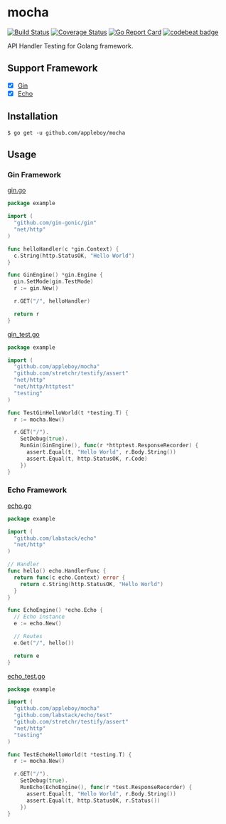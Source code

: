 # mocha

[![Build Status](https://travis-ci.org/appleboy/mocha.svg?branch=master)](https://travis-ci.org/appleboy/mocha) [![Coverage Status](https://coveralls.io/repos/github/appleboy/mocha/badge.svg?branch=master)](https://coveralls.io/github/appleboy/mocha?branch=master) [![Go Report Card](https://goreportcard.com/badge/github.com/appleboy/mocha)](https://goreportcard.com/report/github.com/appleboy/mocha) [![codebeat badge](https://codebeat.co/badges/4d8b58ae-67ec-469e-bde6-be3dd336b30d)](https://codebeat.co/projects/github-com-appleboy-mocha)

API Handler Testing for Golang framework.

## Support Framework

* [x] [Gin](https://github.com/gin-gonic/gin)
* [x] [Echo](https://github.com/labstack/echo)

## Installation

```
$ go get -u github.com/appleboy/mocha
```

## Usage

### Gin Framework

[gin.go](example/gin.go)

```go
package example

import (
  "github.com/gin-gonic/gin"
  "net/http"
)

func helloHandler(c *gin.Context) {
  c.String(http.StatusOK, "Hello World")
}

func GinEngine() *gin.Engine {
  gin.SetMode(gin.TestMode)
  r := gin.New()

  r.GET("/", helloHandler)

  return r
}

```

[gin_test.go](example/gin.go)

```go
package example

import (
  "github.com/appleboy/mocha"
  "github.com/stretchr/testify/assert"
  "net/http"
  "net/http/httptest"
  "testing"
)

func TestGinHelloWorld(t *testing.T) {
  r := mocha.New()

  r.GET("/").
    SetDebug(true).
    RunGin(GinEngine(), func(r *httptest.ResponseRecorder) {
      assert.Equal(t, "Hello World", r.Body.String())
      assert.Equal(t, http.StatusOK, r.Code)
    })
}

```

### Echo Framework

[echo.go](example/echo.go)

```go
package example

import (
  "github.com/labstack/echo"
  "net/http"
)

// Handler
func hello() echo.HandlerFunc {
  return func(c echo.Context) error {
    return c.String(http.StatusOK, "Hello World")
  }
}

func EchoEngine() *echo.Echo {
  // Echo instance
  e := echo.New()

  // Routes
  e.Get("/", hello())

  return e
}

```

[echo_test.go](example/echo.go)

```go
package example

import (
  "github.com/appleboy/mocha"
  "github.com/labstack/echo/test"
  "github.com/stretchr/testify/assert"
  "net/http"
  "testing"
)

func TestEchoHelloWorld(t *testing.T) {
  r := mocha.New()

  r.GET("/").
    SetDebug(true).
    RunEcho(EchoEngine(), func(r *test.ResponseRecorder) {
      assert.Equal(t, "Hello World", r.Body.String())
      assert.Equal(t, http.StatusOK, r.Status())
    })
}

```

